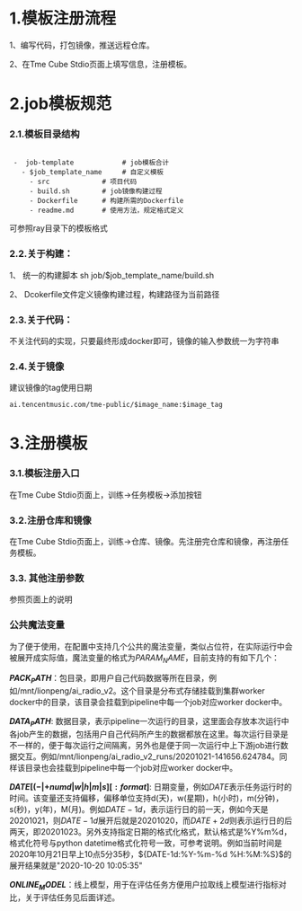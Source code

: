 
# 1.模板注册流程

1、编写代码，打包镜像，推送远程仓库。 

2、在Tme Cube Stdio页面上填写信息，注册模板。

# 2.job模板规范

### 2.1.模板目录结构
```
  
 -  job-template            # job模板合计
   - $job_template_name     # 自定义模板
     - src             # 项目代码
     - build.sh        # job镜像构建过程
     - Dockerfile      # 构建所需的Dockerfile
     - readme.md       # 使用方法，规定格式定义
```
可参照ray目录下的模板格式

### 2.2.关于构建：

1、 统一的构建脚本 sh job/$job_template_name/build.sh

2、 Dcokerfile文件定义镜像构建过程，构建路径为当前路径

### 2.3.关于代码：

不关注代码的实现，只要最终形成docker即可，镜像的输入参数统一为字符串

### 2.4.关于镜像
建议镜像的tag使用日期

`ai.tencentmusic.com/tme-public/$image_name:$image_tag`

# 3.注册模板
### 3.1.模板注册入口
在Tme Cube Stdio页面上，训练->任务模板->添加按钮

### 3.2.注册仓库和镜像
在Tme Cube Stdio页面上，训练->仓库、镜像。先注册完仓库和镜像，再注册任务模板。

### 3.3. 其他注册参数
参照页面上的说明

### 公共魔法变量

为了便于使用，在配置中支持几个公共的魔法变量，类似占位符，在实际运行中会被展开成实际值，魔法变量的格式为${PARAM_NAME}$，目前支持的有如下几个：

__${PACK_PATH}$__：包目录，即用户自己代码数据等所在目录，例如/mnt/lionpeng/ai_radio_v2。这个目录是分布式存储挂载到集群worker docker中的目录，该目录会挂载到pipeline中每一个job对应worker docker中。
	
__${DATA_PATH}$__: 数据目录，表示pipeline一次运行的目录，这里面会存放本次运行中各job产生的数据，包括用户自己代码所产生的数据都放在这里。每次运行目录是不一样的，便于每次运行之间隔离，另外也是便于同一次运行中上下游job进行数据交互。例如/mnt/lionpeng/ai_radio_v2_runs/20201021-141656.624784。同样该目录也会挂载到pipeline中每一个job对应worker docker中。

__${DATE[(-|+numd|w|h|m|s][:format]}$__: 日期变量，例如${DATE}$表示任务运行时的时间。该变量还支持偏移，偏移单位支持d(天)，w(星期)，h(小时)，m(分钟)，s(秒)，y(年)，M(月)。例如${DATE-1d}$，表示运行日的前一天，例如今天是20201021，则${DATE-1d}$展开后就是20201020，而${DATE+2d}$则表示运行日的后两天，即20201023。另外支持指定日期的格式化格式，默认格式是%Y%m%d，格式化符号与python datetime格式化符号一致，可参考说明。例如当前时间是2020年10月21日早上10点5分35秒，${DATE-1d:%Y-%m-%d %H:%M:%S}$的展开结果就是"2020-10-20 10:05:35"

__${ONLINE_MODEL}$__：线上模型，用于在评估任务方便用户拉取线上模型进行指标对比，关于评估任务见后面详述。
